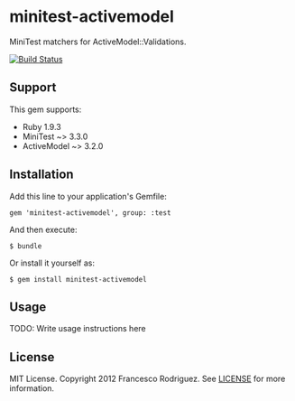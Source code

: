# minitest-activemodel

MiniTest matchers for ActiveModel::Validations.

[![Build Status](https://secure.travis-ci.org/frodsan/minitest-activemodel.png?branch=master&.png)](http://travis-ci.org/frodsan/minitest-activemodel)

## Support

This gem supports:

+ Ruby 1.9.3
+ MiniTest ~> 3.3.0
+ ActiveModel ~> 3.2.0

## Installation

Add this line to your application's Gemfile:

    gem 'minitest-activemodel', group: :test

And then execute:

    $ bundle

Or install it yourself as:

    $ gem install minitest-activemodel

## Usage

TODO: Write usage instructions here

## License

MIT License. Copyright 2012 Francesco Rodriguez. See [LICENSE](https://github.com/frodsan/minitest-activemodel/blob/master/LICENSE)
for more information.
